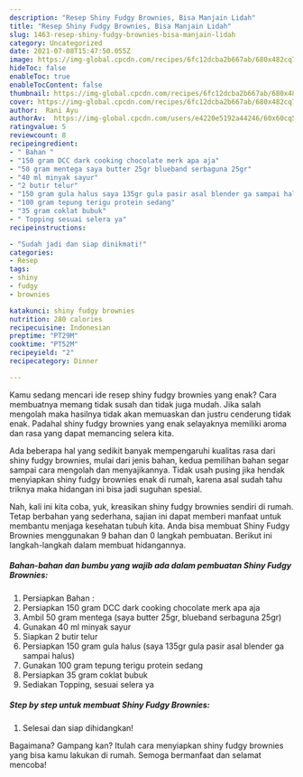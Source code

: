 ```yaml
---
description: "Resep Shiny Fudgy Brownies, Bisa Manjain Lidah"
title: "Resep Shiny Fudgy Brownies, Bisa Manjain Lidah"
slug: 1463-resep-shiny-fudgy-brownies-bisa-manjain-lidah
category: Uncategorized
date: 2021-07-08T15:47:50.055Z
image: https://img-global.cpcdn.com/recipes/6fc12dcba2b667ab/680x482cq70/shiny-fudgy-brownies-foto-resep-utama.jpg
hideToc: false
enableToc: true
enableTocContent: false
thumbnail: https://img-global.cpcdn.com/recipes/6fc12dcba2b667ab/680x482cq70/shiny-fudgy-brownies-foto-resep-utama.jpg
cover: https://img-global.cpcdn.com/recipes/6fc12dcba2b667ab/680x482cq70/shiny-fudgy-brownies-foto-resep-utama.jpg
author:  Rani Ayu
authorAv:  https://img-global.cpcdn.com/users/e4220e5192a44246/60x60cq50/avatar.jpg
ratingvalue: 5
reviewcount: 8
recipeingredient:
- " Bahan "
- "150 gram DCC dark cooking chocolate merk apa aja"
- "50 gram mentega saya butter 25gr blueband serbaguna 25gr"
- "40 ml minyak sayur"
- "2 butir telur"
- "150 gram gula halus saya 135gr gula pasir asal blender ga sampai halus"
- "100 gram tepung terigu protein sedang"
- "35 gram coklat bubuk"
- " Topping sesuai selera ya"
recipeinstructions:

- "Sudah jadi dan siap dinikmati!"
categories:
- Resep
tags:
- shiny
- fudgy
- brownies

katakunci: shiny fudgy brownies 
nutrition: 280 calories
recipecuisine: Indonesian
preptime: "PT29M"
cooktime: "PT52M"
recipeyield: "2"
recipecategory: Dinner

---
```



Kamu sedang mencari ide resep shiny fudgy brownies yang enak? Cara membuatnya memang tidak susah dan tidak juga mudah. Jika salah mengolah maka hasilnya tidak akan memuaskan dan justru cenderung tidak enak. Padahal shiny fudgy brownies yang enak selayaknya memiliki aroma dan rasa yang dapat memancing selera kita.




Ada beberapa hal yang sedikit banyak mempengaruhi kualitas rasa dari shiny fudgy brownies, mulai dari jenis bahan, kedua pemilihan bahan segar sampai cara mengolah dan menyajikannya. Tidak usah pusing jika hendak menyiapkan shiny fudgy brownies enak di rumah, karena asal sudah tahu triknya maka hidangan ini bisa jadi suguhan spesial.


Nah, kali ini kita coba, yuk, kreasikan shiny fudgy brownies sendiri di rumah. Tetap berbahan yang sederhana, sajian ini dapat memberi manfaat untuk membantu menjaga kesehatan tubuh kita. Anda bisa membuat Shiny Fudgy Brownies menggunakan 9 bahan dan 0 langkah pembuatan. Berikut ini langkah-langkah dalam membuat hidangannya.

<!--inarticleads1-->

##### Bahan-bahan dan bumbu yang wajib ada dalam pembuatan Shiny Fudgy Brownies:

1. Persiapkan  Bahan :
1. Persiapkan 150 gram DCC dark cooking chocolate merk apa aja
1. Ambil 50 gram mentega (saya butter 25gr, blueband serbaguna 25gr)
1. Gunakan 40 ml minyak sayur
1. Siapkan 2 butir telur
1. Persiapkan 150 gram gula halus (saya 135gr gula pasir asal blender ga sampai halus)
1. Gunakan 100 gram tepung terigu protein sedang
1. Persiapkan 35 gram coklat bubuk
1. Sediakan  Topping, sesuai selera ya




<!--inarticleads2-->

##### Step by step untuk membuat Shiny Fudgy Brownies:


1. Selesai dan siap dihidangkan!



Bagaimana? Gampang kan? Itulah cara menyiapkan shiny fudgy brownies yang bisa kamu lakukan di rumah. Semoga bermanfaat dan selamat mencoba!
